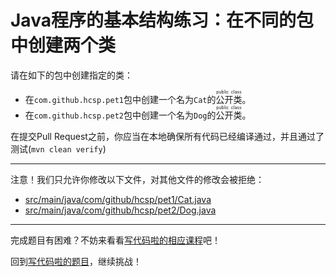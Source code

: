 # Java程序的基本结构练习：在不同的包中创建两个类

请在如下的包中创建指定的类：

- 在`com.github.hcsp.pet1`包中创建一个名为`Cat`的<ruby>公开类<rt>public class</rt></ruby>。
- 在`com.github.hcsp.pet2`包中创建一个名为`Dog`的<ruby>公开类<rt>public class</rt></ruby>。

在提交Pull Request之前，你应当在本地确保所有代码已经编译通过，并且通过了测试(`mvn clean verify`)

-----
注意！我们只允许你修改以下文件，对其他文件的修改会被拒绝：
- [src/main/java/com/github/hcsp/pet1/Cat.java](https://github.com/hcsp/create-two-classes-in-different-package/blob/master/src/main/java/com/github/hcsp/pet1/Cat.java)
- [src/main/java/com/github/hcsp/pet2/Dog.java](https://github.com/hcsp/create-two-classes-in-different-package/blob/master/src/main/java/com/github/hcsp/pet2/Dog.java)
-----


完成题目有困难？不妨来看看[写代码啦的相应课程](https://xiedaimala.com/tasks/316bb6cc-6aa6-4dac-85e4-ce1c01b72c83/video_tutorials/096da117-fce7-42d1-bf89-8b1ce68cbc82)吧！

回到[写代码啦的题目](https://xiedaimala.com/tasks/316bb6cc-6aa6-4dac-85e4-ce1c01b72c83/quizzes/6deff641-d53b-485b-9253-614655e16f3b)，继续挑战！
